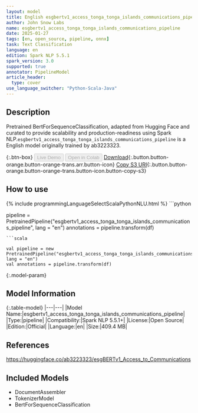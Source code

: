 ```yaml
---
layout: model
title: English esgbertv1_access_tonga_tonga_islands_communications_pipeline pipeline BertForSequenceClassification from ab3223323
author: John Snow Labs
name: esgbertv1_access_tonga_tonga_islands_communications_pipeline
date: 2025-01-27
tags: [en, open_source, pipeline, onnx]
task: Text Classification
language: en
edition: Spark NLP 5.5.1
spark_version: 3.0
supported: true
annotator: PipelineModel
article_header:
  type: cover
use_language_switcher: "Python-Scala-Java"
---
```


## Description

Pretrained BertForSequenceClassification, adapted from Hugging Face and curated to provide scalability and production-readiness using Spark NLP.`esgbertv1_access_tonga_tonga_islands_communications_pipeline` is a English model originally trained by ab3223323.

{:.btn-box}
<button class="button button-orange" disabled>Live Demo</button>
<button class="button button-orange" disabled>Open in Colab</button>
[Download](https://s3.amazonaws.com/auxdata.johnsnowlabs.com/public/models/esgbertv1_access_tonga_tonga_islands_communications_pipeline_en_5.5.1_3.0_1738005383177.zip){:.button.button-orange.button-orange-trans.arr.button-icon}
[Copy S3 URI](s3://auxdata.johnsnowlabs.com/public/models/esgbertv1_access_tonga_tonga_islands_communications_pipeline_en_5.5.1_3.0_1738005383177.zip){:.button.button-orange.button-orange-trans.button-icon.button-copy-s3}

## How to use



<div class="tabs-box" markdown="1">
{% include programmingLanguageSelectScalaPythonNLU.html %}
```python

pipeline = PretrainedPipeline("esgbertv1_access_tonga_tonga_islands_communications_pipeline", lang = "en")
annotations =  pipeline.transform(df)   

```
```scala

val pipeline = new PretrainedPipeline("esgbertv1_access_tonga_tonga_islands_communications_pipeline", lang = "en")
val annotations = pipeline.transform(df)

```
</div>

{:.model-param}
## Model Information

{:.table-model}
|---|---|
|Model Name:|esgbertv1_access_tonga_tonga_islands_communications_pipeline|
|Type:|pipeline|
|Compatibility:|Spark NLP 5.5.1+|
|License:|Open Source|
|Edition:|Official|
|Language:|en|
|Size:|409.4 MB|

## References

https://huggingface.co/ab3223323/esgBERTv1_Access_to_Communications

## Included Models

- DocumentAssembler
- TokenizerModel
- BertForSequenceClassification